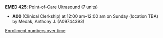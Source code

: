 **EMED 425**: Point-of-Care Ultrasound (7 units)

- **A00** (Clinical Clerkship) at 12:00 am–12:00 am on Sunday (location TBA) by Medak, Anthony J. (A09744393)

[Enrollment numbers over time](./EMED425.tsv)
